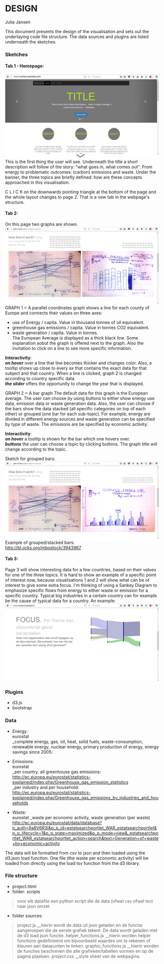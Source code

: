 # DESIGN
Julia Jansen

This document presents the design of the visualisation and sets out the underlaying code file structure. The data sources and plugins are listed underneath the sketches.

### Sketches  
#### Tab 1 - Homepage:  
![](doc/page_1.png)
This is the first thing the user will see. Underneath the title a short description will follow of the story: "what goes in, what comes out". From energy to problematic outcomes: (carbon) emissions and waste. Under the banner, the three topics are briefly defined: how are these concepts approached in this visualisation.  

C L I C K on the downwards pointing triangle at the bottom of the page and the whole layout changes to page 2. That is a new tab in the webpage's structure.  

#### Tab 2:   
On this page two graphs are shown.  
![](doc/page_2_new.png)   
GRAPH 1 = A parallel coordinates graph shows a line for each county of Europe and connects their values on three axes:
* use of Energy / capita. Value in thousand tonnes of oil equivalent.
* greenhouse gas emissions / capita. Value in tonnes CO2 equivalent. 
* waste generation / capita. Value in tonnes.  
The European Average is displayed as a thick black line. Some explanation aobut the graph is offered next to the graph. Also the invitation to click on a line to see more specific information. 

**Interactivity**:  
__*on hover*__ over a line that line becomes thicker and changes color. Also, a tooltip shows up close to every ax that contains the exact data for that subject and that country.  When a line is clicked, graph 2 is changed according to country specific data.  
__*the slider*__ offers the opportunity to change the year that is displayed. 

GRAPH 2 = A bar graph
The default data for this graph is the European average. The user can choose by using buttons to either show energy use data, emission data or waste generation data. Also, the user can choose if the bars show the data stacked (all specific categories on top of each other) or grouped (one bar for each sub-topic). For example, energy are divided in different energy sources and waste generation can be specified by type of waste. The emissions are be specified by economic activity. 

**Interactivity**:  
__*on hover*__ a tooltip is shown for the bar which one hovers over.   
__*buttons*__ the user can choose a topic by clicking buttons. The graph title will change according to the topic. 

Sketch for grouped bars:  
![](doc/page_2_grouped.png)
Example of grouped/stacked bars:  
http://bl.ocks.org/mbostock/3943967  

#### Tab 3: 
Page 3 will show interesting data for a few countries, based on their values for one of the three topics. It is hard to show an example of a specific point of interest now, because visualisations 1 and 2 will show what can be of interest to give some extra focus. I'm thinking of using a Sankey Diagram to emphasize specific flows from energy to either waste or emission for a specific country. Typical big industries in a certain country can for example be the cause of typical data for a country. An example:
![](doc/page_4.png)

### Plugins
* d3.js
* bootstrap

### Data
* Energy:  
eurostat   
_complete energy, gas, oil, heat, solid fuels, waste-consumption, renewable energy, nuclear energy, primary production of energy, energy savings since 2005:  

* Emissions:  
eurostat  
_per country. all greenhouse gas emissions:  
http://ec.europa.eu/eurostat/statistics-explained/index.php/Greenhouse_gas_emission_statistics  
_per industry and per household:  
http://ec.europa.eu/eurostat/statistics-explained/index.php/Greenhouse_gas_emissions_by_industries_and_households

* Waste:  
eurostat
_waste per economic activity, waste generation (per waste)  
http://ec.europa.eu/eurostat/data/database?p_auth=9a8V6R3i&p_p_id=estatsearchportlet_WAR_estatsearchportlet&p_p_lifecycle=1&p_p_state=maximized&p_p_mode=view&_estatsearchportlet_WAR_estatsearchportlet_action=search&text=Generation+of+waste+by+economic+activity

The data will be formatted from csv to json and then loaded using the d3.json load function. One file (the waste per economic activity) will be loaded from directly using the load tsv function from the d3 library.  

### File structure
* project.html
* folder: scripts  
> voor elk datafile een python script die de data (ofwel csv ofwel tsv) naar json omzet  
* folder sources:  
> project.js __hierin wordt de data uit json geladen en de functie aangeroepen die de eerste grafiek tekent. De data wordt geladen met de d3 load json functie.
> helper_functions.js __hierin worden helper functions gedefinieerd om bijvoorbeeld waardes om te rekenen of kleuren aan datapunten te linken. 
> graphic_functions.js __hierin worden de functies beschreven die alle grafieken/tabellen vormen en op de pagina plaatsen.
> project.css __style sheet van de webpagina.